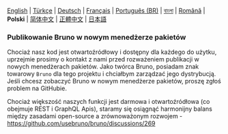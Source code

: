 [English](../../publishing.md)
| [Türkçe](./publishing_tr.md)
| [Deutsch](./publishing_de.md)
| [Français](./publishing_fr.md)
| [Português (BR)](./publishing_pt_br.md)
| [বাংলা](./publishing_bn.md)
| [Română](./publishing_ro.md)
| **Polski**
| [简体中文](./publishing_cn.md)
| [正體中文](./publishing_zhtw.md)
| [日本語](./publishing_ja.md)

### Publikowanie Bruno w nowym menedżerze pakietów

Chociaż nasz kod jest otwartoźródłowy i dostępny dla każdego do użytku, uprzejmie prosimy o kontakt z nami przed rozważeniem publikacji w nowych menedżerach pakietów. Jako twórca Bruno, posiadam znak towarowy `Bruno` dla tego projektu i chciałbym zarządzać jego dystrybucją. Jeśli chcesz zobaczyć Bruno w nowym menedżerze pakietów, proszę zgłoś problem na GitHubie.

Chociaż większość naszych funkcji jest darmowa i otwartoźródłowa (co obejmuje REST i GraphQL Apis),
staramy się osiągnąć harmonijny balans między zasadami open-source a zrównoważonym rozwojem - https://github.com/usebruno/bruno/discussions/269
